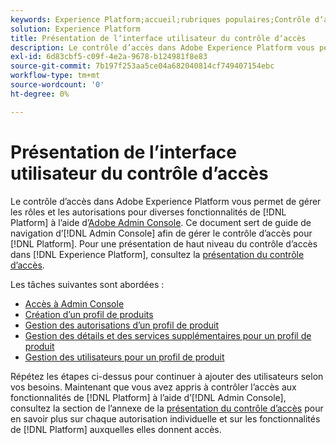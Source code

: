 ```yaml
---
keywords: Experience Platform;accueil;rubriques populaires;Contrôle dʼaccès;Adobe admin console
solution: Experience Platform
title: Présentation de lʼinterface utilisateur du contrôle dʼaccès
description: Le contrôle d’accès dans Adobe Experience Platform vous permet de gérer les rôles et les autorisations pour diverses fonctionnalités de Platform à l’aide d’Adobe Admin Console. Ce document sert de guide de navigation d’Admin Console afin de gérer le contrôle d’accès pour Platform.
exl-id: 6d83cbf5-c09f-4e2a-9678-b124981f8e83
source-git-commit: 7b197f253aa5ce04a682040814cf749407154ebc
workflow-type: tm+mt
source-wordcount: '0'
ht-degree: 0%

---
```


# Présentation de lʼinterface utilisateur du contrôle dʼaccès

Le contrôle dʼaccès dans Adobe Experience Platform vous permet de gérer les rôles et les autorisations pour diverses fonctionnalités de [!DNL Platform] à lʼaide dʼ[Adobe Admin Console](https://adminconsole.adobe.com). Ce document sert de guide de navigation dʼ[!DNL Admin Console] afin de gérer le contrôle dʼaccès pour [!DNL Platform]. Pour une présentation de haut niveau du contrôle dʼaccès dans [!DNL Experience Platform], consultez la [présentation du contrôle dʼaccès](./../home.md).

Les tâches suivantes sont abordées :

- [Accès à Admin Console](./browse.md)
- [Création d’un profil de produits](./create-profile.md)
- [Gestion des autorisations d’un profil de produit](./permissions.md)
- [Gestion des détails et des services supplémentaires pour un profil de produit](./details-and-services.md)
- [Gestion des utilisateurs pour un profil de produit](./users.md)

Répétez les étapes ci-dessus pour continuer à ajouter des utilisateurs selon vos besoins. Maintenant que vous avez appris à contrôler lʼaccès aux fonctionnalités de [!DNL Platform] à lʼaide dʼ[!DNL Admin Console], consultez la section de lʼannexe de la [présentation du contrôle dʼaccès](../home.md) pour en savoir plus sur chaque autorisation individuelle et sur les fonctionnalités de [!DNL Platform] auxquelles elles donnent accès.
